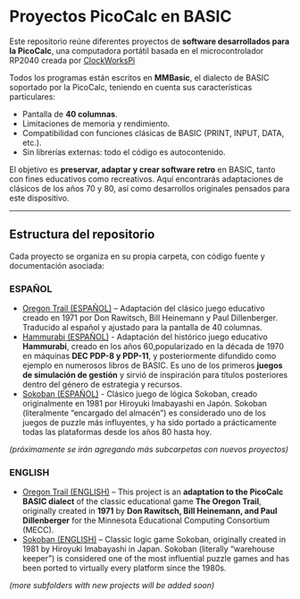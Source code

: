# Proyectos PicoCalc en BASIC

Este repositorio reúne diferentes proyectos de **software desarrollados para la PicoCalc**, una computadora portátil basada en el microcontrolador RP2040 creada por [ClockWorksPi](https://www.clockworkpi.com/picocalc)

Todos los programas están escritos en **MMBasic**, el dialecto de BASIC soportado por la PicoCalc, teniendo en cuenta sus características particulares:

* Pantalla de **40 columnas**.
* Limitaciones de memoria y rendimiento.
* Compatibilidad con funciones clásicas de BASIC (PRINT, INPUT, DATA, etc.).
* Sin librerías externas: todo el código es autocontenido.

El objetivo es **preservar, adaptar y crear software retro** en BASIC, tanto con fines educativos como recreativos. Aquí encontrarás adaptaciones de clásicos de los años 70 y 80, así como desarrollos originales pensados para este dispositivo.

---

## Estructura del repositorio

Cada proyecto se organiza en su propia carpeta, con código fuente y documentación asociada:

### ESPAÑOL
* [Oregon Trail (ESPAÑOL)](./Oregon%20Trail) – Adaptación del clásico juego educativo creado en 1971 por Don Rawitsch, Bill Heinemann y Paul Dillenberger. Traducido al español y ajustado para la pantalla de 40 columnas.
* [Hammurabi (ESPAÑOL)](./Hammurabi) - Adaptación del histórico juego educativo **Hammurabi**, creado en los años 60,popularizado en la década de 1970 en máquinas **DEC PDP-8 y PDP-11**, y posteriormente difundido como ejemplo en numerosos libros de BASIC. Es uno de los primeros **juegos de simulación de gestión** y sirvió de inspiración para títulos posteriores dentro del género de estrategia y recursos.
* [Sokoban (ESPAÑOL)](./Sokoban) - Clásico juego de lógica Sokoban, creado originalmente en 1981 por Hiroyuki Imabayashi en Japón. Sokoban (literalmente “encargado del almacén”) es considerado uno de los juegos de puzzle más influyentes, y ha sido portado a prácticamente todas las plataformas desde los años 80 hasta hoy.

*(próximamente se irán agregando más subcarpetas con nuevos proyectos)*

### ENGLISH
* [Oregon Trail (ENGLISH)](./Oregon%20Trail%20(ENG)) – This project is an **adaptation to the PicoCalc BASIC dialect** of the classic educational game **The Oregon Trail**, originally created in **1971** by **Don Rawitsch, Bill Heinemann, and Paul Dillenberger** for the Minnesota Educational Computing Consortium (MECC).
* [Sokoban (ENGLISH)](./Sokoban%20(ENG)) – Classic logic game Sokoban, originally created in 1981 by Hiroyuki Imabayashi in Japan. Sokoban (literally “warehouse keeper”) is considered one of the most influential puzzle games and has been ported to virtually every platform since the 1980s.


*(more subfolders with new projects will be added soon)*

